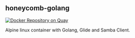 honeycomb-golang
----------------

[![Docker Repository on Quay](https://quay.io/repository/honeycomb/golang/status "Docker Repository on Quay")](https://quay.io/repository/honeycomb/golang)

Alpine linux container with Golang, Glide and Samba Client.
